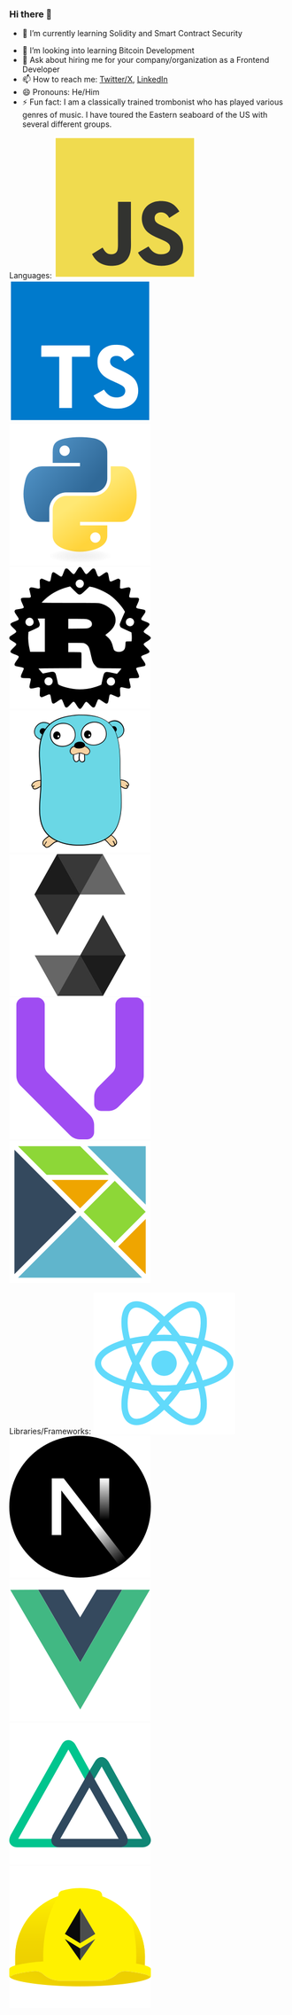 ### Hi there 👋

<!-- 🔭 I’m currently working on -->
- 🌱 I’m currently learning Solidity and Smart Contract Security
<!-- - 👯 I’m looking to collaborate on ... -->
- 🤔 I’m looking into learning Bitcoin Development
- 💬 Ask about hiring me for your company/organization as a Frontend Developer
- 📫 How to reach me: [Twitter/X](https://www.twitter.com/0xdcampdev), [LinkedIn](https://www.linkedin.com/in/douglas-campbell-dev)
- 😄 Pronouns: He/Him
- ⚡ Fun fact: I am a classically trained trombonist who has played various genres of music.  I have toured the Eastern seaboard of the US with several different groups.

Languages:
<img src="https://raw.githubusercontent.com/devicons/devicon/master/icons/javascript/javascript-original.svg">
<img src="https://raw.githubusercontent.com/devicons/devicon/master/icons/typescript/typescript-original.svg">
<img src="https://raw.githubusercontent.com/devicons/devicon/master/icons/python/python-original.svg">
<img src="https://raw.githubusercontent.com/devicons/devicon/master/icons/rust/rust-original.svg">
<img src="https://raw.githubusercontent.com/devicons/devicon/master/icons/go/go-original.svg">
<img src="https://raw.githubusercontent.com/devicons/devicon/refs/heads/master/icons/solidity/solidity-original.svg">
<img src="https://raw.githubusercontent.com/devicons/devicon/refs/heads/master/icons/vyper/vyper-original.svg">
<img src="https://raw.githubusercontent.com/devicons/devicon/refs/heads/master/icons/elm/elm-original.svg">

Libraries/Frameworks:
<img src="https://raw.githubusercontent.com/devicons/devicon/master/icons/react/react-original.svg">
<img src="https://raw.githubusercontent.com/devicons/devicon/refs/heads/master/icons/nextjs/nextjs-original.svg">
<img src="https://raw.githubusercontent.com/devicons/devicon/master/icons/vuejs/vuejs-original.svg">
<img src="https://raw.githubusercontent.com/devicons/devicon/refs/heads/master/icons/nuxtjs/nuxtjs-original.svg">
<img src="https://raw.githubusercontent.com/devicons/devicon/refs/heads/master/icons/hardhat/hardhat-original.svg">
